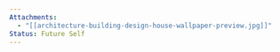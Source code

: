 ```yaml
---
Attachments:
  - "[[architecture-building-design-house-wallpaper-preview.jpg]]"
Status: Future Self
---
```

